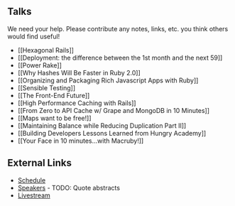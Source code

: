 ## Talks

We need your help.  Please contribute any notes, links, etc. you think others would find useful!

* [[Hexagonal Rails]]
* [[Deployment: the difference between the 1st month and the next 59]]
* [[Power Rake]]
* [[Why Hashes Will Be Faster in Ruby 2.0]]
* [[Organizing and Packaging Rich Javascript Apps with Ruby]]
* [[Sensible Testing]]
* [[The Front-End Future]]
* [[High Performance Caching with Rails]]
* [[From Zero to API Cache w/ Grape and MongoDB in 10 Minutes]]
* [[Maps want to be free!]]
* [[Maintaining Balance while Reducing Duplication Part II]]
* [[Building Developers Lessons Learned from Hungry Academy]]
* [[Your Face in 10 minutes...with Macruby!]]

## External Links

* [Schedule](http://goruco.com/schedule/)
* [Speakers](http://goruco.com/speakers/) - TODO: Quote abstracts
* [Livestream](http://goruco.com/live/)